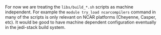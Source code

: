 For now we are treating the `libs/build_*.sh` scripts as machine independent.
For example the `module try_load ncarcompilers` command in many of the scripts is only relevant on NCAR platforms (Cheyenne, Casper, etc).
It would be good to have machine dependent configuration eventually in the jedi-stack build system.
